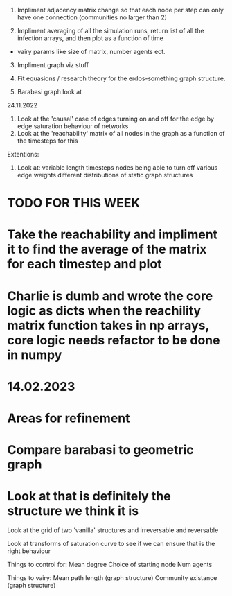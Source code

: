 1. Impliment adjacency matrix change so that each node per step can only have one connection (communities no larger than 2)

2. Impliment averaging of all the simulation runs, return list of all the infection arrays, and then plot as a function of time 
- vairy params like size of matrix, number agents ect.

3. Impliment graph viz stuff 

4. Fit equasions / research theory for the erdos-something graph structure. 

5. Barabasi graph look at  




24.11.2022

1. Look at the 'causal' case of edges turning on and off for the edge by edge saturation behaviour of networks
2. Look at the 'reachability' matrix of all nodes in the graph as a function of the timesteps for this 

Extentions: 
1. Look at:
    variable length timesteps
    nodes being able to turn off 
    various edge weights 
    different distributions of static graph structures 



# TODO FOR THIS WEEK 
# Take the reachability and impliment it to find the average of the matrix for each timestep and plot
# Charlie is dumb and wrote the core logic as dicts when the reachility matrix function takes in np arrays, core logic needs refactor to be done in numpy 


# 14.02.2023
# Areas for refinement
# Compare barabasi to geometric graph
# Look at that is definitely the structure we think it is 

Look at the grid of two 'vanilla' structures and irreversable and reversable

Look at transforms of saturation curve to see if we can ensure that is the right behaviour 

Things to control for: 
    Mean degree 
    Choice of starting node 
    Num agents 

Things to vairy: 
    Mean path length (graph structure)
    Community existance (graph structure)
